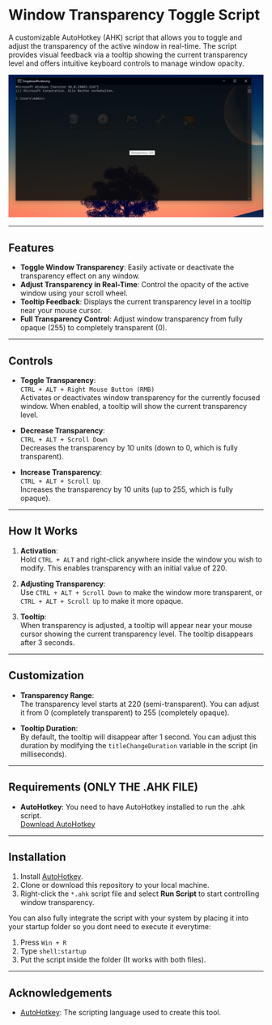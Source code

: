 # Window Transparency Toggle Script

A customizable AutoHotkey (AHK) script that allows you to toggle and adjust the transparency of the active window in real-time. The script provides visual feedback via a tooltip showing the current transparency level and offers intuitive keyboard controls to manage window opacity.

![Transparency Toggle](./screenshot.PNG)


---

## Features

- **Toggle Window Transparency**: Easily activate or deactivate the transparency effect on any window.
- **Adjust Transparency in Real-Time**: Control the opacity of the active window using your scroll wheel.
- **Tooltip Feedback**: Displays the current transparency level in a tooltip near your mouse cursor.
- **Full Transparency Control**: Adjust window transparency from fully opaque (255) to completely transparent (0).

---

## Controls

- **Toggle Transparency**:  
  `CTRL + ALT + Right Mouse Button (RMB)`  
  Activates or deactivates window transparency for the currently focused window. When enabled, a tooltip will show the current transparency level.

- **Decrease Transparency**:  
  `CTRL + ALT + Scroll Down`  
  Decreases the transparency by 10 units (down to 0, which is fully transparent).

- **Increase Transparency**:  
  `CTRL + ALT + Scroll Up`  
  Increases the transparency by 10 units (up to 255, which is fully opaque).

---

## How It Works

1. **Activation**:  
   Hold `CTRL + ALT` and right-click anywhere inside the window you wish to modify. This enables transparency with an initial value of 220.
   
2. **Adjusting Transparency**:  
   Use `CTRL + ALT + Scroll Down` to make the window more transparent, or `CTRL + ALT + Scroll Up` to make it more opaque.
   
3. **Tooltip**:  
   When transparency is adjusted, a tooltip will appear near your mouse cursor showing the current transparency level. The tooltip disappears after 3 seconds.

---

## Customization

- **Transparency Range**:  
  The transparency level starts at 220 (semi-transparent). You can adjust it from 0 (completely transparent) to 255 (completely opaque).

- **Tooltip Duration**:  
  By default, the tooltip will disappear after 1 second. You can adjust this duration by modifying the `titleChangeDuration` variable in the script (in milliseconds).

---

## Requirements (ONLY THE .AHK FILE)

- **AutoHotkey**: You need to have AutoHotkey installed to run the .ahk script.  
  [Download AutoHotkey](https://www.autohotkey.com/)

---

## Installation

1. Install [AutoHotkey](https://www.autohotkey.com/).
2. Clone or download this repository to your local machine.
3. Right-click the `*.ahk` script file and select **Run Script** to start controlling window transparency.

You can also fully integrate the script with your system by placing it into your startup folder so you dont need to execute it everytime:
1. Press `Win + R`
2. Type `shell:startup`
3. Put the script inside the folder (It works with both files).

---

## Acknowledgements

- [AutoHotkey](https://www.autohotkey.com/): The scripting language used to create this tool.

